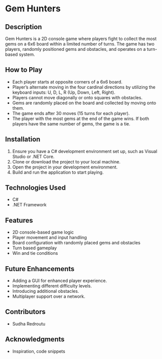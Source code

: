 # Gem Hunters

## Description
Gem Hunters is a 2D console game where players fight to collect the most gems on a 6x6 board within a limited number of turns. The game has two players, randomly positioned gems and obstacles, and operates on a turn-based system.

## How to Play
- Each player starts at opposite corners of a 6x6 board.
- Player’s alternate moving in the four cardinal directions by utilizing the keyboard inputs: U, D, L, R 
(Up, Down, Left, Right). 
- Players cannot move diagonally or onto squares with obstacles.
- Gems are randomly placed on the board and collected by moving onto them.
- The game ends after 30 moves (15 turns for each player).
- The player with the most gems at the end of the game wins. If both players have the same number of gems, the game is a tie.

## Installation
1. Ensure you have a C# development environment set up, such as Visual Studio or .NET Core.
2. Clone or download the project to your local machine.
3. Open the project in your development environment.
4. Build and run the application to start playing.

## Technologies Used
- C#
- .NET Framework

## Features
- 2D console-based game logic
- Player movement and input handling
- Board configuration with randomly placed gems and obstacles
- Turn based gameplay
- Win and tie conditions

## Future Enhancements
- Adding a GUI for enhanced player experience.
- Implementing different difficulty levels.
- Introducing additional obstacles.
- Multiplayer support over a network.

## Contributors
- Sudha Redroutu

## Acknowledgments
- Inspiration, code snippets
